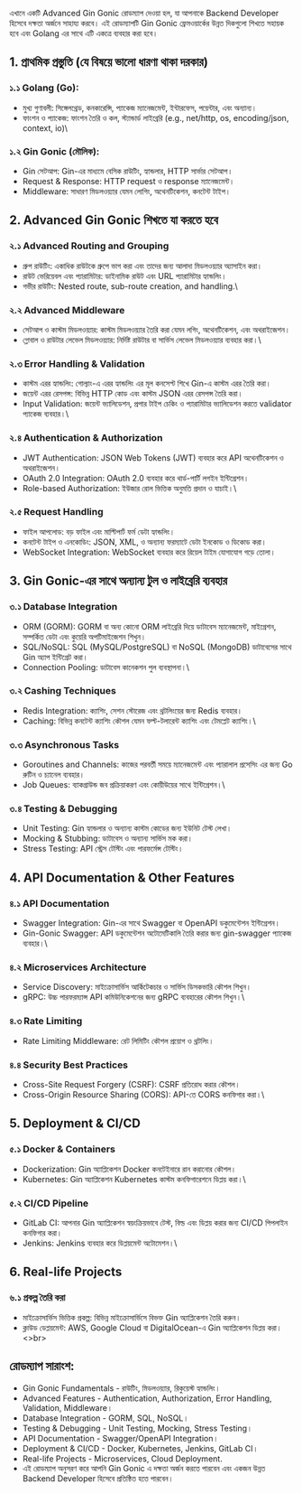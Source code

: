 এখানে একটি Advanced Gin Gonic রোডম্যাপ দেওয়া হল, যা আপনাকে Backend Developer হিসেবে দক্ষতা অর্জনে সাহায্য করবে। এই রোডম্যাপটি Gin Gonic ফ্রেমওয়ার্কের উন্নত দিকগুলো শিখতে সহায়ক হবে এবং Golang এর সাথে এটি একত্রে ব্যবহার করা হবে।

## 1. প্রাথমিক প্রস্তুতি (যে বিষয়ে ভালো ধারণা থাকা দরকার)
### ১.১ Golang (Go):
   - মুখ্য গুণাবলী: সিঙ্গেলথ্রেড, কনকারেন্সি, প্যাকেজ ম্যানেজমেন্ট, ইন্টারফেস, পয়েন্টার, এবং অন্যান্য।
   - ফাংশন ও প্যাকেজ: ফাংশন তৈরি ও কল, স্ট্যান্ডার্ড লাইব্রেরি (e.g., net/http, os, encoding/json, context, io)\
### ১.২ Gin Gonic (মৌলিক):
  - Gin সেটআপ: Gin-এর মাধ্যমে বেসিক রাউটিং, হ্যান্ডলার, HTTP সার্ভার সেটআপ।
  - Request & Response: HTTP request ও response ম্যানেজমেন্ট।
  - Middleware: সাধারণ মিডলওয়্যার যেমন লোগিং, অথেনটিকেশন, কনটেন্ট টাইপ।
## 2. Advanced Gin Gonic শিখতে যা করতে হবে
### ২.১ Advanced Routing and Grouping
  - গ্রুপ রাউটিং: একাধিক রাউটকে গ্রুপে ভাগ করা এবং তাদের জন্য আলাদা মিডলওয়্যার অ্যাসাইন করা।
  - রাউট ভেরিয়েবল এবং প্যারামিটার: ডাইনামিক রাউট এবং URL প্যারামিটার হ্যান্ডলিং।
  - গভীর রাউটিং: Nested route, sub-route creation, and handling.\
### ২.২ Advanced Middleware
 - সেটআপ ও কাস্টম মিডলওয়্যার: কাস্টম মিডলওয়্যার তৈরি করা যেমন লগিং, অথেনটিকেশন, এবং অথরাইজেশন।
 - গ্লোবাল ও রাউটার লেভেল মিডলওয়্যার: নির্দিষ্ট রাউটার বা সার্ভিস লেভেল মিডলওয়্যার ব্যবহার করা।\
### ২.৩ Error Handling & Validation
 - কাস্টম এরর হ্যান্ডলিং: গোল্যাং-এ এরর হ্যান্ডলিং এর মূল কনসেপ্ট শিখে Gin-এ কাস্টম এরর তৈরি করা।
 - জয়েন্ট এরর রেসপন্স: বিভিন্ন HTTP কোড এবং কাস্টম JSON এরর রেসপন্স তৈরি করা।
 - Input Validation: জয়েন্ট ভ্যালিডেশন, প্রপার টাইপ চেকিং ও প্যারামিটার ভ্যালিডেশন করতে validator প্যাকেজ ব্যবহার।\
### ২.৪ Authentication & Authorization
 - JWT Authentication: JSON Web Tokens (JWT) ব্যবহার করে API অথেনটিকেশন ও অথরাইজেশন।
 - OAuth 2.0 Integration: OAuth 2.0 ব্যবহার করে থার্ড-পার্টি লগইন ইন্টিগ্রেশন।
 - Role-based Authorization: ইউজার রোল ভিত্তিক অনুমতি প্রদান ও যাচাই।\
### ২.৫ Request Handling
 - ফাইল আপলোড: বড় ফাইল এবং মাল্টিপার্ট ফর্ম ডেটা হ্যান্ডলিং।
 - কনটেন্ট টাইপ ও এনকোডিং: JSON, XML, ও অন্যান্য ফরম্যাটে ডেটা ইনকোড ও ডিকোড করা।
 - WebSocket Integration: WebSocket ব্যবহার করে রিয়েল টাইম যোগাযোগ গড়ে তোলা।
## 3. Gin Gonic-এর সাথে অন্যান্য টুল ও লাইব্রেরি ব্যবহার
### ৩.১ Database Integration
 - ORM (GORM): GORM বা অন্য কোনো ORM লাইব্রেরি দিয়ে ডাটাবেস ম্যানেজমেন্ট, মাইগ্রেশন, সম্পর্কিত ডেটা এবং কুয়েরি অপটিমাইজেশন শিখুন।
 - SQL/NoSQL: SQL (MySQL/PostgreSQL) বা NoSQL (MongoDB) ডাটাবেসের সাথে Gin অ্যাপ ইন্টিগ্রেট করা।
 - Connection Pooling: ডাটাবেস কানেকশন পুল ব্যবস্থাপনা।\
### ৩.২ Cashing Techniques
 - Redis Integration: ক্যাশিং, সেশন স্টোরেজ এবং থ্রটলিংয়ের জন্য Redis ব্যবহার।
 - Caching: বিভিন্ন কনটেন্ট ক্যাশিং কৌশল যেমন ফল্ট-টলারেন্ট ক্যাশিং এবং টেমপ্লেট ক্যাশিং।\
### ৩.৩ Asynchronous Tasks
 - Goroutines and Channels: কাজের পরবর্তী সময়ে ম্যানেজমেন্ট এবং প্যারালাল প্রসেসিং এর জন্য Go রুটিন ও চ্যানেল ব্যবহার।
 - Job Queues: ব্যাকগ্রাউন্ড জব প্রক্রিয়াকরণ এবং কোয়ীউয়ের সাথে ইন্টিগ্রেশন।\
### ৩.৪ Testing & Debugging
 - Unit Testing: Gin হ্যান্ডলার ও অন্যান্য কাস্টম কোডের জন্য ইউনিট টেস্ট লেখা।
 - Mocking & Stubbing: ডাটাবেস ও অন্যান্য সার্ভিস মক করা।
 - Stress Testing: API স্ট্রেস টেস্টিং এবং পারফর্মেন্স টেস্টিং।
## 4. API Documentation & Other Features
### ৪.১ API Documentation
 - Swagger Integration: Gin-এর সাথে Swagger বা OpenAPI ডকুমেন্টেশন ইন্টিগ্রেশন।
 - Gin-Gonic Swagger: API ডকুমেন্টেশন অটোমেটিকালি তৈরি করার জন্য gin-swagger প্যাকেজ ব্যবহার।\
### ৪.২ Microservices Architecture
 - Service Discovery: মাইক্রোসার্ভিস আর্কিটেকচার ও সার্ভিস ডিসকভারি কৌশল শিখুন।
 - gRPC: উচ্চ পারফরম্যান্স API কমিউনিকেশনের জন্য gRPC ব্যবহারের কৌশল শিখুন।\
### ৪.৩ Rate Limiting
 - Rate Limiting Middleware: রেট লিমিটিং কৌশল প্রয়োগ ও থ্রটলিং।
### ৪.৪ Security Best Practices
 - Cross-Site Request Forgery (CSRF): CSRF প্রতিরোধ করার কৌশল।
 - Cross-Origin Resource Sharing (CORS): API-তে CORS কনফিগার করা।\
## 5. Deployment & CI/CD
### ৫.১ Docker & Containers
 - Dockerization: Gin অ্যাপ্লিকেশন Docker কনটেইনারে রান করানোর কৌশল।
 - Kubernetes: Gin অ্যাপ্লিকেশন Kubernetes কাস্টম কনফিগারেশনে ডিপ্লয় করা।\
### ৫.২ CI/CD Pipeline
 - GitLab CI: আপনার Gin অ্যাপ্লিকেশন স্বয়ংক্রিয়ভাবে টেস্ট, বিল্ড এবং ডিপ্লয় করার জন্য CI/CD পিপলাইন কনফিগার করা।
 - Jenkins: Jenkins ব্যবহার করে ডিপ্লয়মেন্ট অটোমেশন।\
## 6. Real-life Projects
### ৬.১ প্রকল্প তৈরি করা
 - মাইক্রোসার্ভিস ভিত্তিক প্রকল্প: বিভিন্ন মাইক্রোসার্ভিসে বিভক্ত Gin অ্যাপ্লিকেশন তৈরি করুন।
 - ক্লাউড ডেপ্লয়মেন্ট: AWS, Google Cloud বা DigitalOcean-এ Gin অ্যাপ্লিকেশন ডিপ্লয় করা।
   <br><>br><br>
## রোডম্যাপ সারাংশ:
 - Gin Gonic Fundamentals - রাউটিং, মিডলওয়্যার, রিকুয়েস্ট হ্যান্ডলিং।
 - Advanced Features - Authentication, Authorization, Error Handling, Validation, Middleware।
 - Database Integration - GORM, SQL, NoSQL।
 - Testing & Debugging - Unit Testing, Mocking, Stress Testing।
 - API Documentation - Swagger/OpenAPI Integration।
 - Deployment & CI/CD - Docker, Kubernetes, Jenkins, GitLab CI।
 - Real-life Projects - Microservices, Cloud Deployment.
 - এই রোডম্যাপ অনুসরণ করে আপনি Gin Gonic এ দক্ষতা অর্জন করতে পারবেন এবং একজন উন্নত Backend Developer হিসেবে প্রতিষ্ঠিত হতে পারবেন।
